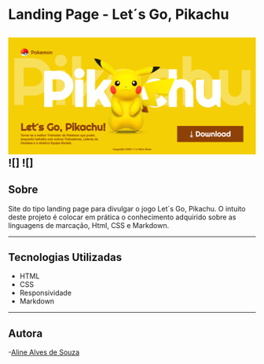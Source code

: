 # Landing Page - Let´s Go, Pikachu

![](./img/screenshot.png)
![]
![]
---

## Sobre

Site do tipo landing page para divulgar o jogo Let´s Go, Pikachu.
O intuito deste projeto é colocar em prática o conhecimento adquirido sobre as linguagens de marcação, Html, CSS e Markdown.

---

## Tecnologias Utilizadas

- HTML
- CSS
- Responsividade
- Markdown

---

## Autora

-[Aline Alves de Souza](https://github.com/AlineMaker)
